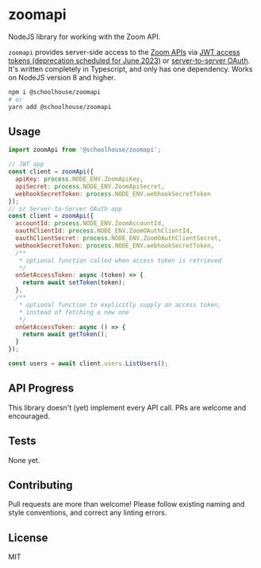 # zoomapi

NodeJS library for working with the Zoom API.

`zoomapi` provides server-side access to the [Zoom APIs](https://marketplace.zoom.us/docs/api-reference/introduction) via [JWT access tokens (deprecation scheduled for June 2023)](https://marketplace.zoom.us/docs/guides/build/jwt-app/) or [server-to-server OAuth](https://marketplace.zoom.us/docs/guides/build/server-to-server-oauth-app/). It's written completely in Typescript, and only has one dependency. Works on NodeJS version 8 and higher.

```sh
npm i @schoolhouse/zoomapi
# or
yarn add @schoolhouse/zoomapi
```

## Usage

```js
import zoomApi from '@schoolhouse/zoomapi';

// JWT app
const client = zoomApi({
  apiKey: process.NODE_ENV.ZoomApiKey,
  apiSecret: process.NODE_ENV.ZoomApiSecret,
  webhookSecretToken: process.NODE_ENV.webhookSecretToken
});
// or Server-to-Server OAuth app
const client = zoomApi({
  accountId: process.NODE_ENV.ZoomAccountId,
  oauthClientId: process.NODE_ENV.ZoomOAuthClientId,
  oauthClientSecret: process.NODE_ENV.ZoomOAuthClientSecret,
  webhookSecretToken: process.NODE_ENV.webhookSecretToken,
  /**
   * optional function called when access token is retrieved
   */
  onSetAccessToken: async (token) => {
    return await setToken(token);
  },
  /**
   * optional function to explicitly supply an access token,
   * instead of fetching a new one
   */
  onGetAccessToken: async () => {
    return await getToken();
  }
});

const users = await client.users.ListUsers();
```

## API Progress

This library doesn't (yet) implement every API call. PRs are welcome and encouraged.

## Tests

None yet.

## Contributing

Pull requests are more than welcome! Please follow existing naming and style conventions, and correct any linting errors.

## License

MIT
